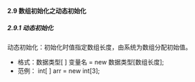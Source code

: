 #### 2.9 数组初始化之动态初始化

##### 2.9.1 动态初始化

动态初始化：初始化时值指定数组长度，由系统为数组分配初始值。

- 格式：数据类型[ ]   变量名  = new   数据类型[数组长度];
- 范例： int[ ] arr = new int[3];

